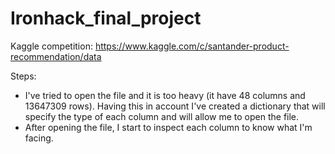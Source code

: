 # Ironhack_final_project

Kaggle competition: 
		https://www.kaggle.com/c/santander-product-recommendation/data


Steps:
* I've tried to open the file and it is too heavy (it have 48 columns and 13647309 rows). Having this in account I've created a dictionary that will specify the type of each column and will allow me to open the file.
* After opening the file, I start to inspect each column to know what I'm facing.
